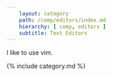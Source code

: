 ```yaml
---
    layout: category
    path: /comp/editors/index.md
    hierarchy: [ comp, editors ]
    subtitle: Text Editors
---
```

I like to use vim.

{% include category.md %}
